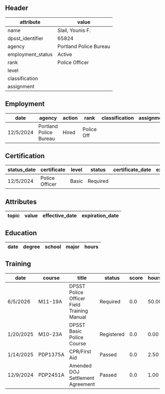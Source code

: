 ## Header
| attribute | value |
| --------- | ----- |
| name | Slail, Younis F. |
| dpsst_identifier | 65824 |
| agency | Portland Police Bureau |
| employment_status | Active |
| rank | Police Officer |
| level |  |
| classification |  |
| assignment |  |
## Employment
| date | agency | action | rank | classification | assignment |
| ---- | ------ | ------ | ---- | -------------- | ---------- |
| 12/5/2024 | Portland Police Bureau | Hired | Police Off |  |  |
## Certification
| status_date | certificate | level | status | certificate_date | expiration_date | probation_date |
| ----------- | ----------- | ----- | ------ | ---------------- | --------------- | -------------- |
| 12/5/2024 | Police Officer | Basic | Required |  |  | 6/5/2026 |
## Attributes
| topic | value | effective_date | expiration_date |
| ----- | ----- | -------------- | --------------- |
## Education
| date | degree | school | major | hours |
| ---- | ------ | ------ | ----- | ----- |
## Training
| date | course | title | status | score | hours |
| ---- | ------ | ----- | ------ | ----- | ----- |
| 6/5/2026 | M11-19A | DPSST Police Officer Field Training Manual | Required | 0.0 | 50.00 |
| 1/20/2025 | M10-23A | DPSST Basic Police Course | Registered | 0.0 | 0.00 |
| 1/14/2025 | PDP1375A | CPR/First Aid | Passed | 0.0 | 2.50 |
| 12/9/2024 | PDP2451A | Amended DOJ Settlement Agreement | Passed | 0.0 | 1.00 |
